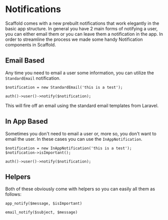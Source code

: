 # Notifications

Scaffold comes with a new prebuilt notifications that work elegantly in the basic app structure. In general you have 2 main forms of notifying a user, you can either email them or you can leave them a notification in the app. In order to streamline the process we made some handy Notification components in Scaffold.

## Email Based

Any time you need to email a user some information, you can utilize the `StandardEmail` notification.

```php-inline
$notification = new StandardEmail('this is a test');

auth()->user()->notify($notification);
```

This will fire off an email using the standard email templates from Laravel.

## In App Based

Sometimes you don't need to email a user or, more so, you don't want to email the user. In these cases you can use the `InAppNotification`.

```php-inline
$notification = new InAppNotification('this is a test');
$notification->isImportant();

auth()->user()->notify($notification);
```

## Helpers

Both of these obviously come with helpers so you can easily all them as follows:

```php-inline
app_notify($message, $isImportant)
```

```php-inline
email_notify($subject, $message)
```
